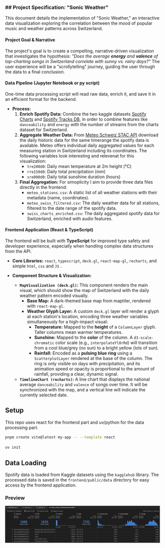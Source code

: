 ### ## Project Specification: "Sonic Weather"

This document details the implementation of "Sonic Weather," an interactive data visualization exploring the correlation between the mood of popular music and weather patterns across Switzerland.


#### **Project Goal & Narrative**

The project's goal is to create a compelling, narrative-driven visualization that investigates the hypothesis: *"Does the average **energy** and **valence** of top-charting songs in Switzerland correlate with sunny vs. rainy days?"* The user experience will be a "scrollytelling" journey, guiding the user through the data to a final conclusion.

#### **Data Pipeline (Jupyter Notebook or py script)**

One-time data processing script will read raw data, enrich it, and save it in an efficient format for the backend.

* **Process:**
    1.  **Enrich Spotify Data:** Combine the two kaggle datasets [Spotify Charts](https://www.kaggle.com/datasets/dhruvildave/spotify-charts?resource=download) and [Spotify Tracks DB](https://www.kaggle.com/datasets/zaheenhamidani/ultimate-spotify-tracks-db), in order to combine features like `danceability` and `energy` with the number of streams from the charts dataset for Switzerland.
    2.  **Aggregate Weather Data:** From [Meteo Schweiz STAC API](https://opendatadocs.meteoswiss.ch/a-data-groundbased/a1-automatic-weather-stations) download the daily historic data for the same timerange the spotify data is available. Meteo offers individual daily aggregated values for each measuring station in Switzerland including its coordinates. The following variables look interesting and relevenat for this visualization:
        * `tre200d0`: Daily mean temperature at 2m height (°C)
        * `rre150d0`: Daily total precipitation (mm)
        * `sre000d0`: Daily total sunshine duration (hours)
    3.  **Final Aggregation:**
        For simoplicity I aim to provide three data files directly in the frontend:
        * `meteo_stations.csv`: A static list of all weather stations with their metadata (name, coordinates).
        * `meteo_swiss_filtered.csv`: The daily weather data for all stations, filtered to the date range of the spotify data.
        * `swiss_charts_enriched.csv`: The daily aggregated spotify data for Switzerland, enriched with audio features.

#### **Frontend Application (React & TypeScript)**

The frontend will be built with **TypeScript** for improved type safety and developer experience, especially when handling complex data structures from the API.

* **Core Libraries:** `react`, `typescript`, `deck.gl`, `react-map-gl`, `recharts`, and simple `html`, `css` and `JS` .

* **Component Structure & Visualization:**
    * **`MapVisualization (deck.gl)`:** This component renders the main visual, which should show the map of Switzerland with the daily weather pattern encoded visually.
        * **Base Map:** A dark-themed base map from maptiler, rendered with `react-map-gl`.
        * **Weather Glyph Layer:** A custom `deck.gl` layer will render a glyph at each station's location, encoding three weather variables simultaneously for a high-impact visual:
            * **Temperature:** Mapped to the **height** of a `ColumnLayer` glyph. Taller columns mean warmer temperatures.
            * **Sunshine:** Mapped to the **color** of the column. A `d3-scale-chromatic` color scale (e.g., `interpolateYlOrRd`) will transition from a cool blue/grey (no sun) to a bright yellow (lots of sun).
            * **Rainfall:** Encoded as a **pulsing blue ring** using a `ScatterplotLayer` rendered at the base of the column. The ring is only visible on days with precipitation, and its animation speed or opacity is proportional to the amount of rainfall, providing a clear, dynamic signal.
    * **`TimelineChart (recharts)`:** A line chart that displays the national average `danceability` and `valence` of songs over time. It will be synchronized with the map, and a vertical line will indicate the currently selected date.

## Setup

This repo uses react for the frontend part and uv/python for the data processing part.

```bash
pnpm create vite@latest my-app -- --template react

uv init
```

## Data Loading

Spotify data is loaded from Kaggle datasets using the `kagglehub` library. The processed data is saved in the `frontend/public/data` directory for easy access by the frontend application.

### Preview
![Spotify Data Preview](spotify_data.png)